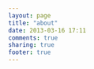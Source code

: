 ```yaml
---
layout: page
title: "about"
date: 2013-03-16 17:11
comments: true
sharing: true
footer: true
---
```

